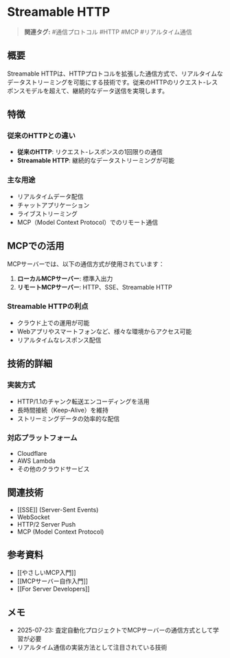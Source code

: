 # Streamable HTTP

> **関連タグ:** #通信プロトコル #HTTP #MCP #リアルタイム通信

## 概要

Streamable HTTPは、HTTPプロトコルを拡張した通信方式で、リアルタイムなデータストリーミングを可能にする技術です。従来のHTTPのリクエスト-レスポンスモデルを超えて、継続的なデータ送信を実現します。

## 特徴

### 従来のHTTPとの違い
- **従来のHTTP**: リクエスト-レスポンスの1回限りの通信
- **Streamable HTTP**: 継続的なデータストリーミングが可能

### 主な用途
- リアルタイムデータ配信
- チャットアプリケーション
- ライブストリーミング
- MCP（Model Context Protocol）でのリモート通信

## MCPでの活用

MCPサーバーでは、以下の通信方式が使用されています：

1. **ローカルMCPサーバー**: 標準入出力
2. **リモートMCPサーバー**: HTTP、SSE、Streamable HTTP

### Streamable HTTPの利点
- クラウド上での運用が可能
- Webアプリやスマートフォンなど、様々な環境からアクセス可能
- リアルタイムなレスポンス配信

## 技術的詳細

### 実装方式
- HTTP/1.1のチャンク転送エンコーディングを活用
- 長時間接続（Keep-Alive）を維持
- ストリーミングデータの効率的な配信

### 対応プラットフォーム
- Cloudflare
- AWS Lambda
- その他のクラウドサービス

## 関連技術

- [[SSE]] (Server-Sent Events)
- WebSocket
- HTTP/2 Server Push
- MCP (Model Context Protocol)

## 参考資料

- [[やさしいMCP入門]]
- [[MCPサーバー自作入門]]
- [[For Server Developers]]

## メモ

- 2025-07-23: 査定自動化プロジェクトでMCPサーバーの通信方式として学習が必要
- リアルタイム通信の実装方法として注目されている技術 